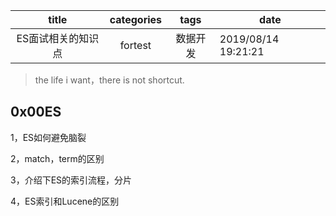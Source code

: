 |       title        | categories |   tags   | date                |
| :----------------: | :--------: | :------: | ------------------- |
| ES面试相关的知识点 |  fortest   | 数据开发 | 2019/08/14 19:21:21 |

> the life i want，there is not shortcut.

## 0x00ES

1，ES如何避免脑裂

2，match，term的区别

3，介绍下ES的索引流程，分片

4，ES索引和Lucene的区别